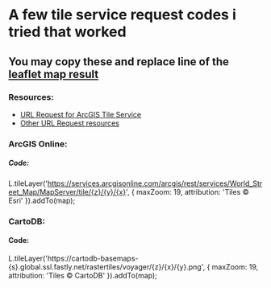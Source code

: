 # A few tile service request codes i tried that worked
## You may copy these and replace line <line here> of the [leaflet map result]()
### Resources: 
- [URL Request for ArcGIS Tile Service](https://developers.arcgis.com/documentation/mapping-apis-and-services/data-hosting/map-tile-services/introduction/)
- [Other URL Request resources](https://snyk.io/advisor/npm-package/leaflet/functions/leaflet.tileLayer)

### ArcGIS Online:
##### Code:
L.tileLayer('https://services.arcgisonline.com/arcgis/rest/services/World_Street_Map/MapServer/tile/{z}/{y}/{x}', {
    maxZoom: 19,
    attribution: 'Tiles &copy; Esri'
}).addTo(map);

### CartoDB:
#### Code:
L.tileLayer('https://cartodb-basemaps-{s}.global.ssl.fastly.net/rastertiles/voyager/{z}/{x}/{y}.png', {
    maxZoom: 19,
    attribution: 'Tiles &copy; CartoDB'
}).addTo(map);
